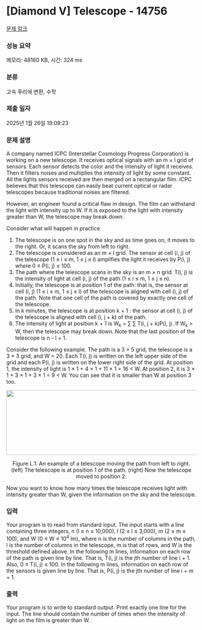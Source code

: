# [Diamond V] Telescope - 14756 

[문제 링크](https://www.acmicpc.net/problem/14756) 

### 성능 요약

메모리: 48160 KB, 시간: 324 ms

### 분류

고속 푸리에 변환, 수학

### 제출 일자

2025년 1월 26일 19:09:23

### 문제 설명

<p>A company named ICPC (Interstellar Cosmology Progress Corporation) is working on a new telescope. It receives optical signals with an m × l grid of sensors. Each sensor detects the color and the intensity of light it receives. Then it filters noises and multiplies the intensity of light by some constant. All the lights sensors received are then merged on a rectangular film. ICPC believes that this telescope can easily beat current optical or radar telescopes because traditional noises are filtered.</p>

<p>However, an engineer found a critical flaw in design. The film can withstand the light with intensity up to W. If it is exposed to the light with intensity greater than W, the telescope may break down.</p>

<p>Consider what will happen in practice.</p>

<ol>
	<li>The telescope is on one spot in the sky and as time goes on, it moves to the right. Or, it scans the sky from left to right.</li>
	<li>The telescope is considered as an m × l grid. The sensor at cell (i, j) of the telescope (1 ≤ i ≤ m, 1 ≤ j ≤ l) amplifies the light it receives by P(i, j) where 0 ≤ P(i, j) ≤ 100.</li>
	<li>The path where the telescope scans in the sky is an m × n grid. T(i, j) is the intensity of light at cell (i, j) of the path (1 ≤ i ≤ m, 1 ≤ j ≤ n).</li>
	<li>Initially, the telescope is at position 1 of the path: that is, the sensor at cell (i, j) (1 ≤ i ≤ m, 1 ≤ j ≤ l) of the telescope is aligned with cell (i, j) of the path. Note that one cell of the path is covered by exactly one cell of the telescope.</li>
	<li>In k minutes, the telescope is at position k + 1 : the sensor at cell (i, j) of the telescope is aligned with cell (i, j + k) of the path.</li>
	<li>The intensity of light at position k + 1 is W<sub>k</sub> = ∑ ∑ T(i, j + k)P(i, j). If W<sub>k</sub> > W, then the telescope may break down. Note that the last position of the telescope is n - l + 1.</li>
</ol>

<p>Consider the following example. The path is a 3 × 5 grid, the telescope is a 3 × 3 grid, and W = 20. Each T(i, j) is written on the left upper side of the grid and each P(i, j) is written on the lower right side of the grid. At position 1, the intensity of light is 1 × 1 + 4 × 1 + 11 × 1 = 16 < W. At position 2, it is 3 × 1 + 3 × 1 + 3 × 1 = 9 < W. You can see that it is smaller than W at position 3 too.</p>

<p style="text-align: center;"><img alt="" src="https://onlinejudgeimages.s3-ap-northeast-1.amazonaws.com/problem/14756/1.png" style="height:172px; width:648px"></p>

<p style="text-align: center;">Figure L.1: An example of a telescope moving the path from left to right. (left) The telescope is at position 1 of the path. (right) Now the telescope moved to position 2.</p>

<p>Now you want to know how many times the telescope receives light with intensity greater than W, given the information on the sky and the telescope.</p>

### 입력 

 <p>Your program is to read from standard input. The input starts with a line containing three integers, n (l ≤ n ≤ 10,000), l (2 ≤ l ≤ 3,000), m (2 ≤ m ≤ 100), and W (0 ≤ W ≤ 10<sup>4 </sup>lm), where n is the number of columns in the path, l is the number of columns in the telescope, m is that of rows, and W is the threshold defined above. In the following m lines, information on each row of the path is given line by line. That is, T(i, j) is the jth number of line i + 1. Also, 0 ≤ T(i, j) ≤ 100. In the following m lines, information on each row of the sensors is given line by line. That is, P(i, j) is the jth number of line i + m + 1.</p>

### 출력 

 <p>Your program is to write to standard output. Print exactly one line for the input. The line should contain the number of times when the intensity of light on the film is greater than W.</p>

